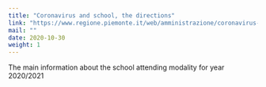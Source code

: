 ```yaml
---
title: "Coronavirus and school, the directions"
link: "https://www.regione.piemonte.it/web/amministrazione/coronavirus-scuola-indicazioni"
mail: ""
date: 2020-10-30
weight: 1
---
```


The main information about the school attending modality for year 2020/2021
